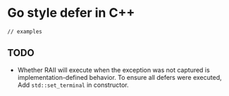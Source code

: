 # Go style defer in C++

```
// examples
```

## TODO

* Whether RAII will execute when the exception was not captured is implementation-defined behavior. To ensure all defers were executed, Add `std::set_terminal` in constructor.